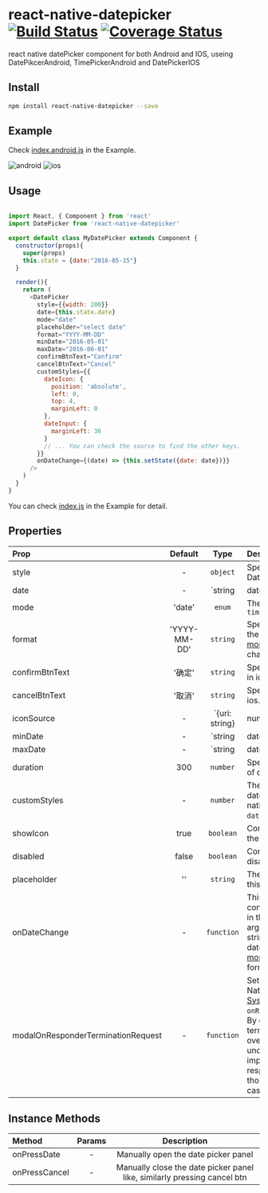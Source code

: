# react-native-datepicker [![Build Status](https://travis-ci.org/xgfe/react-native-datepicker.svg?branch=master)](https://travis-ci.org/xgfe/react-native-datepicker) [![Coverage Status](https://coveralls.io/repos/github/xgfe/react-native-datepicker/badge.svg?branch=master)](https://coveralls.io/github/xgfe/react-native-datepicker?branch=master)
react native datePicker component for both Android and IOS, useing DatePikcerAndroid, TimePickerAndroid and DatePickerIOS

## Install

```bash
npm install react-native-datepicker --save
```

## Example
Check [index.android.js](https://github.com/xgfe/react-native-datepicker/blob/master/index.android.js) in the Example.

![android](http://xgfe.github.io/react-native-datepicker/img/react-native-datepicker-android.gif)
![ios](http://xgfe.github.io/react-native-datepicker/img/react-native-datepicker-ios.gif)

## Usage

```javascript

import React, { Component } from 'react'
import DatePicker from 'react-native-datepicker'

export default class MyDatePicker extends Component {
  constructor(props){
    super(props)
    this.state = {date:"2016-05-15"}
  }

  render(){
    return (
      <DatePicker
        style={{width: 200}}
        date={this.state.date}
        mode="date"
        placeholder="select date"
        format="YYYY-MM-DD"
        minDate="2016-05-01"
        maxDate="2016-06-01"
        confirmBtnText="Confirm"
        cancelBtnText="Cancel"
        customStyles={{
          dateIcon: {
            position: 'absolute',
            left: 0,
            top: 4,
            marginLeft: 0
          },
          dateInput: {
            marginLeft: 36
          }
          // ... You can check the source to find the other keys.
        }}
        onDateChange={(date) => {this.setState({date: date})}}
      />
    )
  }
}
```

You can check [index.js](https://github.com/xgfe/react-native-datepicker/blob/master/index.android.js) in the Example for detail.

## Properties

| Prop  | Default  | Type | Description |
| :------------ |:---------------:| :---------------:| :-----|
| style | - | `object` | Specify the style of the DatePicker, eg. width, height...  |
| date | - | `string | date` | Specify the display date of DatePicker. `string` type value must match the specified format  |
| mode | 'date' | `enum` | The `enum` of `date`, `datetime` and `time` |
| format | 'YYYY-MM-DD' | `string` | Specify the display format of the date, which using [moment.js](http://momentjs.com/). The default value change according to the mode. |
| confirmBtnText | '确定' | `string` | Specify the text of confirm btn in ios. |
| cancelBtnText | '取消' | `string` | Specify the text of cancel btn in ios. |
| iconSource | - | `{uri: string} | number` | Specify the icon. Same as the `source` of Image, always using `require()` |
| minDate | - | `string | date` | Restricts the range of possible date values. |
| maxDate | - | `string | date` | Restricts the range of possible date values. |
| duration | 300 | `number` | Specify the animation duration of datepicker.|
| customStyles | - | `number` | The hook of customize datepicker style, same as the native style. `dateTouchBody`, `dateInput`...|
| showIcon | true | `boolean` | Controller whether or not show the icon |
| disabled | false | `boolean` | Controller whether or not disable the picker |
| placeholder | '' | `string` | The placeholder show when this.props.date is falsy |
| onDateChange | - | `function` | This is called when the user confirm the picked date or time in the UI. The first and only argument is a date or time string representing the new date and time formatted by [moment.js](http://momentjs.com/) with the given format property. |
| modalOnResponderTerminationRequest | - | `function` | Set the callback for React Native's [Gesture Responder System](https://facebook.github.io/react-native/docs/gesture-responder-system.html#responder-lifecycle)'s call to `onResponderTerminationRequest`. By default this will reject a termination request, but can be overidden in case the View under the Modal is implementing custom gesture responders, and you wish for those to be overidden in certain cases.  |

## Instance Methods

| Method  | Params  | Description |
| :------------ |:---------------:| :---------------:|
| onPressDate | - | Manually open the date picker panel |
| onPressCancel | - | Manually close the date picker panel like, similarly pressing cancel btn |
